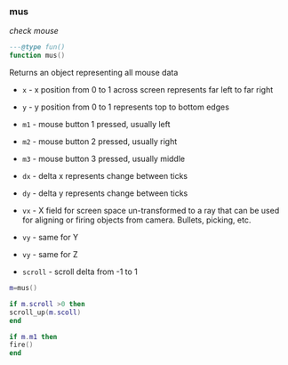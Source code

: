### mus

_check mouse_

```lua
---@type fun()
function mus()
```

Returns an object representing all mouse data

- `x` - x position from 0 to 1 across screen represents far left to far right
- `y` - y position from 0 to 1 represents top to bottom edges
- `m1` - mouse button 1 pressed, usually left
- `m2` - mouse button 2 pressed, usually right
- `m3` - mouse button 3 pressed, usually middle

- `dx` - delta x represents change between ticks
- `dy` - delta y represents change between ticks
- `vx` - X field for screen space un-transformed to a ray that can be used for aligning or firing objects from camera. Bullets, picking, etc.
- `vy` - same for Y
- `vy` - same for Z
- `scroll` - scroll delta from -1 to 1

```lua
m=mus()

if m.scroll >0 then
scroll_up(m.scoll)
end

if m.m1 then
fire()
end
```

